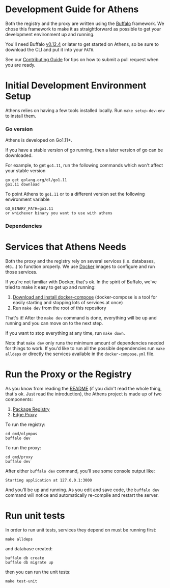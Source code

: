 # Development Guide for Athens

Both the registry and the proxy are written using the [Buffalo](https://gobuffalo.io/) framework. We chose
this framework to make it as straightforward as possible to get your development environment up and running.

You'll need Buffalo [v0.12.4](https://github.com/gobuffalo/buffalo/releases/tag/v0.12.4) or later to get started on Athens,
so be sure to download the CLI and put it into your `PATH`.

See our [Contributing Guide](CONTRIBUTING.md) for tips on how to submit a pull request when you are ready.

# Initial Development Environment Setup
Athens relies on having a few tools installed locally. Run `make setup-dev-env` to install them.

### Go version
Athens is developed on Go1.11+.

If you have a stable version of go running, then a later version of go can be downloaded.

For example, to get `go1.11`, run the following commands which won't affect your stable version
```
go get golang.org/dl/go1.11
go1.11 download
```

To point Athens to `go1.11` or to a different version
set the following environment variable

```
GO_BINARY_PATH=go1.11
or whichever binary you want to use with athens
```

### Dependencies

# Services that Athens Needs

Both the proxy and the registry rely on several services (i.e. databases, etc...) to function
properly. We use [Docker](http://docker.com/) images to configure and run those services.

If you're not familiar with Docker, that's ok. In the spirit of Buffalo, we've tried to make
it easy to get up and running:

1. [Download and install docker-compose](https://docs.docker.com/compose/install/) (docker-compose is a tool for easily starting and stopping lots of services at once)
2. Run `make dev` from the root of this repository

That's it! After the `make dev` command is done, everything will be up and running and you can move
on to the next step.

If you want to stop everything at any time, run `make down`.

Note that `make dev` only runs the minimum amount of dependencies needed for things to work. If you'd like to run all the possible dependencies run `make alldeps` or directly the services available in the `docker-compose.yml` file.

# Run the Proxy or the Registry

As you know from reading the [README](./README.md) (if you didn't read the whole thing, that's ok. Just read the
introduction), the Athens project is made up of two components:

1. [Package Registry](https://docs.gomods.io/design/registry/)
2. [Edge Proxy](https://docs.gomods.io/design/proxy/)

To run the registry:

```console
cd cmd/olympus
buffalo dev
```

To run the proxy:

```console
cd cmd/proxy
buffalo dev
```

After either `buffalo dev` command, you'll see some console output like:

```console
Starting application at 127.0.0.1:3000
```

And you'll be up and running. As you edit and save code, the `buffalo dev` command will notice and automatically
re-compile and restart the server.

# Run unit tests

In order to run unit tests, services they depend on must be running first:

```console
make alldeps
```

and database created:

```console
buffalo db create
buffalo db migrate up
```

then you can run the unit tests:

```console
make test-unit
```
